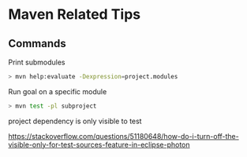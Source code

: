 # Maven Related Tips

## Commands

Print submodules

```sh
> mvn help:evaluate -Dexpression=project.modules
```

Run goal on a specific module

```sh
> mvn test -pl subproject
```

project dependency is only visible to test

https://stackoverflow.com/questions/51180648/how-do-i-turn-off-the-visible-only-for-test-sources-feature-in-eclipse-photon
